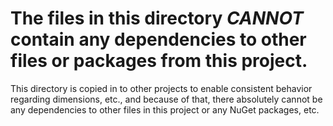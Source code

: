 # The files in this directory _CANNOT_ contain any dependencies to other files or packages from this project.

This directory is copied in to other projects to enable consistent behavior regarding dimensions, etc.,
and because of that, there absolutely cannot be any dependencies to other files in this project or any
NuGet packages, etc.
